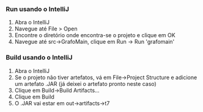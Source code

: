 ### Run usando o IntelliJ
1. Abra o IntelliJ
2. Navegue até File > Open
3. Encontre o diretório onde encontra-se o projeto e clique em OK
4. Navegue até src->GrafoMain, clique em Run -> Run 'grafomain'
### Build usando o IntelliJ
1. Abra o IntelliJ
2. Se o projeto não tiver artefatos, vá em File->Project Structure e adicione um artefato .JAR (já deixei o artefato pronto neste caso)
3. Clique em Build->Build Artifacts...
4. Clique em Build
5. O .JAR vai estar em out->artifacts->t7 
